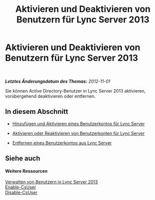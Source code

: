 ﻿---
title: Aktivieren und Deaktivieren von Benutzern für Lync Server 2013
TOCTitle: Aktivieren und Deaktivieren von Benutzern für Lync Server 2013
ms:assetid: 796ac454-58a9-41ac-80c2-3723a127d214
ms:mtpsurl: https://technet.microsoft.com/de-de/library/JJ688099(v=OCS.15)
ms:contentKeyID: 49890799
ms.date: 05/19/2016
mtps_version: v=OCS.15
ms.translationtype: HT
---

# Aktivieren und Deaktivieren von Benutzern für Lync Server 2013

 

_**Letztes Änderungsdatum des Themas:** 2012-11-01_

Sie können Active Directory-Benutzer in Lync Server 2013 aktivieren, vorübergehend deaktivieren oder entfernen.

## In diesem Abschnitt

  - [Hinzufügen und Aktivieren eines Benutzerkontos für Lync Server](lync-server-2013-add-and-enable-user-account-for-lync-server.md)

  - [Aktivieren oder Reaktivieren von Benutzerkonten für Lync Server](lync-server-2013-disable-or-re-enable-user-account-for-lync-server.md)

  - [Entfernen eines Benutzerkontos aus Lync Server](lync-server-2013-remove-a-user-account-from-lync-server.md)

## Siehe auch

#### Weitere Ressourcen

[Verwalten von Benutzern in Lync Server 2013](lync-server-2013-managing-users-in-lync-server.md)  
[Enable-CsUser](enable-csuser.md)  
[Disable-CsUser](disable-csuser.md)


